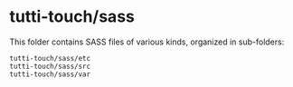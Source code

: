 # tutti-touch/sass

This folder contains SASS files of various kinds, organized in sub-folders:

    tutti-touch/sass/etc
    tutti-touch/sass/src
    tutti-touch/sass/var
